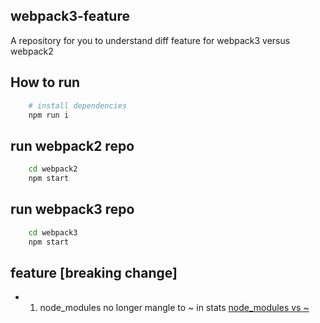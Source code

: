 ## webpack3-feature

A repository for you to understand diff feature for webpack3 versus webpack2

## How to run 

```bash
    # install dependencies
    npm run i
```

## run webpack2 repo

```bash
    cd webpack2
    npm start
```

## run webpack3 repo

```bash
    cd webpack3
    npm start
```

## feature [breaking change]

- 1. node_modules no longer mangle to ~ in stats
[node_modules vs ~](./assets/node_modules.png)
